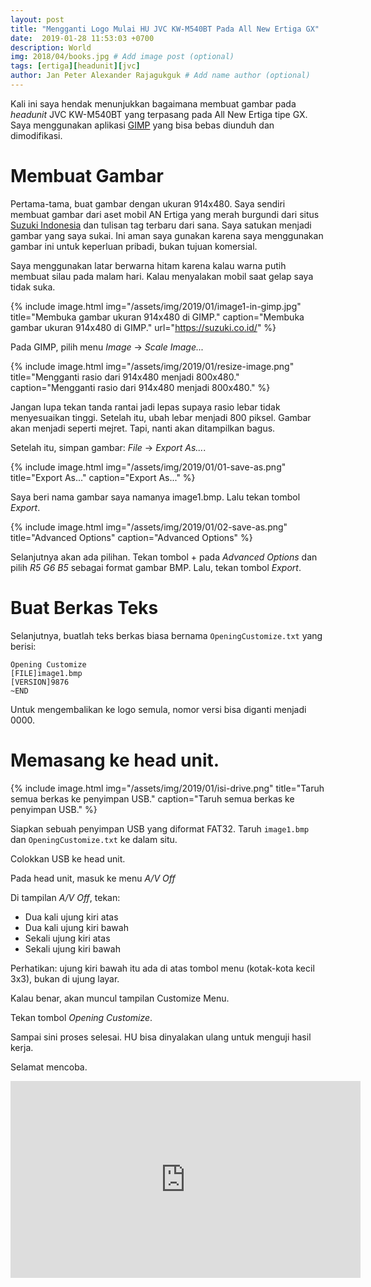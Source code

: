 ```yaml
---
layout: post
title: "Mengganti Logo Mulai HU JVC KW-M540BT Pada All New Ertiga GX"
date:  2019-01-28 11:53:03 +0700
description: World
img: 2018/04/books.jpg # Add image post (optional)
tags: [ertiga][headunit][jvc]
author: Jan Peter Alexander Rajagukguk # Add name author (optional)
---
```


Kali ini saya hendak menunjukkan bagaimana membuat gambar pada _headunit_ JVC KW-M540BT yang terpasang pada All New Ertiga tipe GX. Saya menggunakan aplikasi [GIMP](https://www.gimp.org/downloads/) yang bisa bebas diunduh dan dimodifikasi.

# Membuat Gambar

Pertama-tama, buat gambar dengan ukuran 914x480. Saya sendiri membuat gambar dari aset mobil AN Ertiga yang merah burgundi dari situs [Suzuki Indonesia](http://suzuki.co.id/) dan tulisan tag terbaru dari sana. Saya satukan menjadi gambar yang saya sukai. Ini aman saya gunakan karena saya menggunakan gambar ini untuk keperluan pribadi, bukan tujuan komersial.

Saya menggunakan latar berwarna hitam karena kalau warna putih membuat silau pada malam hari. Kalau menyalakan mobil saat gelap saya tidak suka.


{% include image.html
            img="/assets/img/2019/01/image1-in-gimp.jpg"
            title="Membuka gambar ukuran 914x480 di GIMP."
            caption="Membuka gambar ukuran 914x480 di GIMP."
            url="https://suzuki.co.id/" %}


Pada GIMP, pilih menu *Image* &#8594; *Scale Image...*

{% include image.html
            img="/assets/img/2019/01/resize-image.png"
            title="Mengganti rasio dari 914x480 menjadi 800x480."
            caption="Mengganti rasio dari 914x480 menjadi 800x480." %}

Jangan lupa tekan tanda rantai jadi lepas supaya rasio lebar tidak menyesuaikan tinggi. Setelah itu, ubah lebar menjadi 800 piksel. Gambar akan menjadi seperti mejret. Tapi, nanti akan ditampilkan bagus.

Setelah itu, simpan gambar: *File* &#8594; *Export As...*. 

{% include image.html
            img="/assets/img/2019/01/01-save-as.png"
            title="Export As..."
            caption="Export As..." %}

Saya beri nama gambar saya namanya image1.bmp. Lalu tekan tombol *Export*.

{% include image.html
            img="/assets/img/2019/01/02-save-as.png"
            title="Advanced Options"
            caption="Advanced Options" %}

Selanjutnya akan ada pilihan. Tekan tombol + pada *Advanced Options* dan pilih *R5 G6 B5* sebagai format gambar BMP. Lalu, tekan tombol *Export*.

# Buat Berkas Teks

Selanjutnya, buatlah teks berkas biasa bernama `OpeningCustomize.txt` yang berisi:

```
Opening Customize
[FILE]image1.bmp
[VERSION]9876
~END

```

Untuk mengembalikan ke logo semula, nomor versi bisa diganti menjadi 0000.

# Memasang ke head unit.

{% include image.html
            img="/assets/img/2019/01/isi-drive.png"
            title="Taruh semua berkas ke penyimpan USB."
            caption="Taruh semua berkas ke penyimpan USB." %}

Siapkan sebuah penyimpan USB yang diformat FAT32. Taruh `image1.bmp` dan `OpeningCustomize.txt` ke dalam situ.

Colokkan USB ke head unit.

Pada head unit, masuk ke menu *A/V Off*

Di tampilan *A/V Off*, tekan:

- Dua kali ujung kiri atas
- Dua kali ujung kiri bawah
- Sekali ujung kiri atas
- Sekali ujung kiri bawah

Perhatikan: ujung kiri bawah itu ada di atas tombol menu (kotak-kota kecil 3x3), bukan di ujung layar.

Kalau benar, akan muncul tampilan Customize Menu.

Tekan tombol *Opening Customize*.

Sampai sini proses selesai. HU bisa dinyalakan ulang untuk menguji hasil kerja.

Selamat mencoba.

<iframe width="560" height="315" src="https://www.youtube.com/embed/zzMevvZEKjs" frameborder="0" allow="accelerometer; autoplay; encrypted-media; gyroscope; picture-in-picture" allowfullscreen></iframe>
